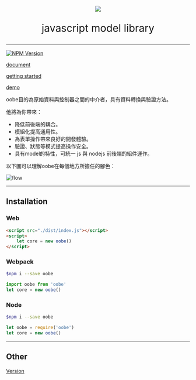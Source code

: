 <p align="center"><img src="https://softchef.github.io/oobe/assets/logo.png"></p>

<p align="center" style="font-size:2em">javascript model library</p>

---

[![NPM Version][npm-image]][npm-url]

[document](https://softchef.github.io/oobe/docs/)

[getting started](https://softchef.github.io/oobe/started/)

[demo](https://softchef.github.io/oobe/web/)

oobe目的為原始資料與控制器之間的中介者，具有資料轉換與驗證方法。

他將為你帶來：

* 降低前後端的耦合。
* 模組化提高通用性。
* 為表單操作帶來良好的開發體驗。
* 驗證、狀態等模式提高操作安全。
* 具有model的特性，可統一 js 與 nodejs 前後端的組件運作。

以下圖可以理解oobe在每個地方所擔任的腳色：

![flow](https://softchef.github.io/oobe/assets/flow.png)

---

## Installation

### Web

```html
<script src="./dist/index.js"></script>
<script>
    let core = new oobe()
</script>
```

### Webpack

```bash
$npm i --save oobe
```

```js
import oobe from 'oobe'
let core = new oobe()
```

### Node
```bash
$npm i --save oobe
```

```js
let oobe = require('oobe')
let core = new oobe()
```

---

## Other

[Version](https://softchef.github.io/oobe/version)

[npm-image]: https://img.shields.io/npm/v/oobe.svg
[npm-url]: https://npmjs.org/package/oobe

